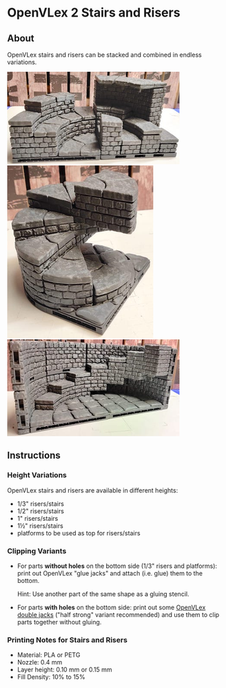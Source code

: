 # OpenVLex 2 Stairs and Risers



## About

OpenVLex stairs and risers can be stacked and combined in endless variations.

  ![Crazy Risers and Stairs](../img/img016.jpg)
  ![Spiral Staircase](../img/img015.jpg)
  ![Tower Staircase](../img/img014.jpg)

## Instructions

### Height Variations

OpenVLex stairs and risers are available in different heights:

- 1/3" risers/stairs
- 1/2" risers/stairs
- 1" risers/stairs
- 1½" risers/stairs
- platforms to be used as top for risers/stairs

### Clipping Variants

- For parts **without holes** on the bottom side (1/3" risers and platforms): print out OpenVLex "glue jacks" and attach (i.e. glue) them to the bottom.

  Hint: Use another part of the same shape as a gluing stencil.

- For parts **with holes** on the bottom side: print out some [OpenVLex double jacks](../jacks/) ("half strong" variant recommended) and use them to clip parts together without gluing.


### Printing Notes for Stairs and Risers

- Material: PLA or PETG
- Nozzle: 0.4 mm
- Layer height: 0.10 mm or 0.15 mm
- Fill Density: 10% to 15%
